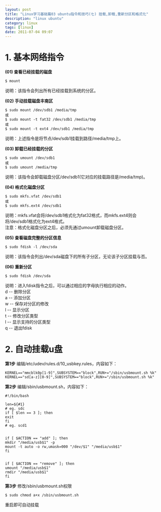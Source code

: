 ```yaml
---
layout: post
title: "Linux学习基础篇03 ubuntu指令和技巧(七) 挂载,卸载,重新分区和格式化"
description: "linux ubuntu"
category: linux
tags: [linux]
date: 2011-07-04 09:07
---
```




<a name="anchor1"></a>
# 1. 基本网络指令

**(01) 查看已经挂载的磁盘**

    $ mount

说明：该指令会列出所有已经挂载到系统的分区。

**(02) 手动挂载磁盘丰南区**

    $ sudo mount /dev/sdb1 /media/tmp
    或
    $ sudo mount -t fat32 /dev/sdb1 /media/tmp
    或
    $ sudo mount -t ext4 /dev/sdb1 /media/tmp

说明：上述指令是将节点/dev/sdb1挂载到路径/media/tmp上。

**(03) 卸载已经挂载的分区**

    $ sudo umount /dev/sdb1
    或
    $ sudo umount /media/tmp

说明：该指令会卸载磁盘分区/dev/sdb1(它对应的挂载路径是/media/tmp)。

**(04) 格式化磁盘分区**

    $ sudo mkfs.vfat /dev/sdb1
    或
    $ sudo mkfs.ext4 /dev/sdb1

说明：mkfs.vfat会将/dev/sdb1格式化为fat32格式，而mkfs.ext4则会将/dev/sdb1格式化为ext4格式。  
注意：格式化磁盘分区之后，必须先通过umount卸载磁盘分区。


**(05) 查看磁盘完整的分区信息**

    $ sudo fdisk -l /dev/sda

说明：该指令会列出/dev/sda磁盘下的所有子分区，无论该子分区挂载与否。


**(06) 重新分区**

    $ sudo fdisk /dev/sda

说明：进入fdisk指令之后，可以通过相应的字母执行相应的动作。  
d -- 删除分区  
a -- 添加分区  
w -- 保存对分区的修改  
l -- 显示分区  
t -- 修改分区类型  
l -- 显示支持的分区类型  
q -- 退出fdisk  


<a name="anchor2"></a>
# 2. 自动挂载u盘


**第1步** 编辑/etc/udev/rules.d/10_usbkey.rules，内容如下：

    KERNEL=="mmcblk0p[1-9]",SUBSYSTEM=="block",RUN+="/sbin/usbmount.sh %k"
    KERNEL=="sd[a-z][0-9]",SUBSYSTEM=="block",RUN+="/sbin/usbmount.sh %k"

**第2步** 编辑/sbin/usbmount.sh，内容如下：

    #!/bin/bash

    len=${#1}
    # eg. sdc
    if [ $len == 3 ]; then
    exit
    fi
    # eg. scd1


    if [ $ACTION == "add" ]; then
    mkdir "/media/usb$1" -p
    mount -t auto -o rw,umask=000 "/dev/$1" "/media/usb$1"
    fi


    if [ $ACTION == "remove" ]; then
    umount "/media/usb$1"
    rmdir "/media/usb$1"
    fi

**第3步** 修改/sbin/usbmount.sh权限

    $ sudo chmod a+x /sbin/usbmount.sh

重启即可自动挂载
